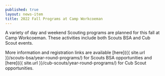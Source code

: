 ```yaml
---
published: true
layout: news-item
title: 2022 Fall Programs at Camp Workcoeman
---
```


A variety of day and weekend Scouting programs are planned for this fall at Camp Workcoeman. These activities include both Scouts BSA and Cub Scout events.

More information and registration links are available [here]({{ site.url }}/scouts-bsa/year-round-programs/) for Scouts BSA opportunities and [here]({{ site.url }}/cub-scouts/year-round-programs/) for Cub Scout opportunities.
